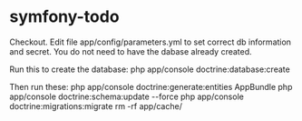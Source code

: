 # symfony-todo

Checkout.
Edit file app/config/parameters.yml to set correct db information and secret.
You do not need to have the dabase already created. 

Run this to create the database:
php app/console doctrine:database:create

Then run these:
php app/console doctrine:generate:entities AppBundle
php app/console doctrine:schema:update --force
php app/console doctrine:migrations:migrate
rm -rf app/cache/
